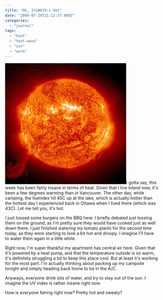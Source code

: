 ```yaml
---
title: "Ok, It&#039;s Hot"
date: "2009-07-29T21:12:37.000Z"
categories: 
  - "journal"
tags: 
  - "heat"
  - "heat-wave"
  - "sun"
  - "warm"
---
```


![The Sun](images/sun_021203.jpg)I gotta say, this week has been fairly insane in terms of heat. Given that I live inland now, it's been a few degrees warming than in Vancouver. The other day, while camping, the humidex hit 45C up at the lake, which is actually hotter than the hottest day I experienced back in Ottawa when I lived there (which was 43C). Let me tell you, it's hot.

I just tossed some burgers on the BBQ here. I briefly debated just tossing them on the ground, as I'm pretty sure they would have cooked just as well down there. I just finished watering my tomato plants for the second time today, as they were starting to look a bit hot and droopy. I imagine I'll have to water them again in a little while.

Right now, I'm super thankful my apartment has central air here. Given that it's powered by a heat pump, and that the temperature outside is so warm, it's definitely struggling a bit to keep this place cool. But at least it's working for the most part. I'm actually thinking about packing up my campsite tonight and simply heading back home to be in the A/C.

Anyways, everyone drink lots of water, and try to stay out of the sun. I imagine the UV index is rather insane right now.

How is everyone fairing right now? Pretty hot and sweaty?
